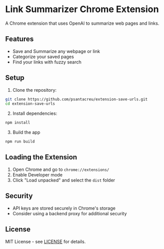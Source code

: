 # Link Summarizer Chrome Extension

A Chrome extension that uses OpenAI to summarize web pages and links.

## Features

- Save and Summarize any webpage or link
- Categorize your saved pages
- Find your links with fuzzy search

## Setup

1. Clone the repository:

```bash
git clone https://github.com/psantacreu/extension-save-urls.git
cd extension-save-urls
```

2. Install dependencies:

```bash
npm install
```

3. Build the app

```bash
npm run build
```

## Loading the Extension

1. Open Chrome and go to `chrome://extensions/`
2. Enable Developer mode
3. Click "Load unpacked" and select the `dist` folder

## Security

- API keys are stored securely in Chrome's storage
- Consider using a backend proxy for additional security

## License

MIT License - see [LICENSE](LICENSE) for details.

